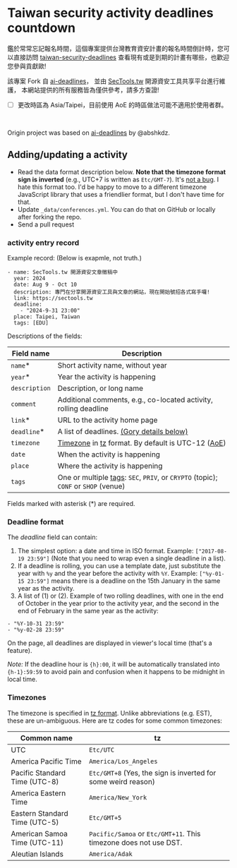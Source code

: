 # Taiwan security activity deadlines countdown

鑑於常常忘記報名時間，這個專案提供台灣教育資安計畫的報名時間倒計時，您可以直接訪問 [taiwan-security-deadlines](https://stwater20.github.io/taiwan-security-deadlines) 查看現有或是到期的計畫有哪些，也歡迎您參與貢獻歐!

該專案 Fork 自 [ai-deadlines](https://aideadlin.es)，
並由 [SecTools.tw](https://sectools.tw) 開源資安工具共享平台進行維護，
本網站提供的所有服務皆為僅供參考，請多方查證!

- [ ] 更改時區為 Asia/Taipei，目前使用 AoE 的時區做法可能不適用於使用者群。

<br>

Origin project was based on [ai-deadlines](https://aideadlin.es) by @abshkdz.

## Adding/updating a activity

* Read the data format description below. **Note that the timezone format sign is inverted** (e.g., UTC+7 is written as `Etc/GMT-7`). It's [not a bug][0]. I hate this format too. I'd be happy to move to a different timezone JavaScript library that uses a friendlier format, but I don't have time for that.
* Update `_data/conferences.yml`. You can do that on GitHub or locally after forking the repo.
* Send a pull request

### activity entry record

Example record: (Below is exapmle, not truth.)

```
- name: SecTools.tw 開源資安文章徵稿中
  year: 2024
  date: Aug 9 - Oct 10
  description: 專門在分享開源資安工具與文章的網站，現在開始號招各式寫手囉!
  link: https://sectools.tw
  deadline:
    - "2024-9-31 23:00"
  place: Taipei, Taiwan
  tags: [EDU]
```

Descriptions of the fields:

| Field name    | Description                                                                             |
|---------------|-----------------------------------------------------------------------------------------|
| `name`\*      | Short activity name, without year                                                     |
| `year`\*      | Year the activity is happening                                                        |
| `description` | Description, or long name                                                               |
| `comment`     | Additional comments, e.g., co-located activity, rolling deadline                      |
| `link`\*      | URL to the activity home page                                                         |
| `deadline`\*  | A list of deadlines. [(Gory details below)][4]                                          |
| `timezone`    | [Timezone][5] in [tz][1] format. By default is UTC-12 ([AoE][2])                        |
| `date`        | When the activity is happening                                                        |
| `place`       | Where the activity is happening                                                       |
| `tags`        | One or multiple [tags][3]: `SEC`, `PRIV`, or `CRYPTO` (topic); `CONF` or `SHOP` (venue) |

Fields marked with asterisk (\*) are required.


### Deadline format

The *deadline* field can contain:

1. The simplest option: a date and time in ISO format. Example: `["2017-08-19 23:59"]` (Note that you need to wrap even a single deadline in a list).
2. If a deadline is rolling, you can use a template date, just substitute the
   year with `%y` and the year before the activity with `%Y`. Example:
   `["%y-01-15 23:59"]` means there is a deadline on the 15th January in the
   same year as the activity.
2. A list of (1) or (2). Example of two rolling deadlines, with one in the end
   of October in the year prior to the activity year, and the second in the
   end of February in the same year as the activity:
  ```
  - "%Y-10-31 23:59"
  - "%y-02-28 23:59"
  ```

On the page, all deadlines are displayed in viewer's local time (that's a feature).

*Note:* If the deadline hour is `{h}:00`, it will be automatically translated into `{h-1}:59:59` to avoid pain and confusion when it happens to be midnight in local time.

### Timezones

The timezone is specified in [tz format][1]. Unlike abbreviations (e.g. EST), these are un-ambiguous. Here are tz codes for some common timezones:

| Common name                   | tz                                                                 |
|-------------------------------|--------------------------------------------------------------------|
| UTC                           | `Etc/UTC`                                                          |
| America Pacific Time          | `America/Los_Angeles`                                              |
| Pacific Standard Time (UTC-8) | `Etc/GMT+8` (Yes, the sign is inverted for some weird reason)      |
| America Eastern Time          | `America/New_York`                                                 |
| Eastern Standard Time (UTC-5) | `Etc/GMT+5`                                                        |
| American Samoa Time (UTC-11)  | `Pacific/Samoa` or `Etc/GMT+11`. This timezone does not use DST.   |
| Aleutian Islands              | `America/Adak`                                                     |

[0]: https://momentjs.com/timezone/docs/#/zone-object/offset/
[1]: https://en.wikipedia.org/wiki/List_of_tz_database_time_zones
[2]: https://www.timeanddate.com/time/zones/aoe
[3]: _data/types.yml
[4]: #deadline-format
[5]: #timezones

